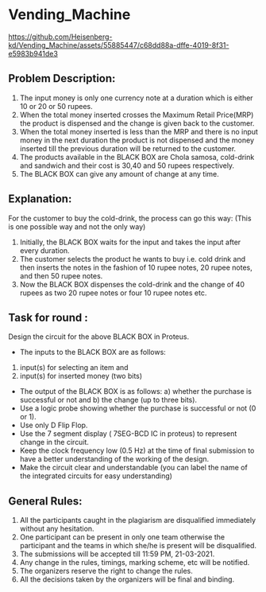 # Vending_Machine


https://github.com/Heisenberg-kd/Vending_Machine/assets/55885447/c68dd88a-dffe-4019-8f31-e5983b941de3

## Problem Description:
1. The input money is only one currency note at a duration which is
either 10 or 20 or 50 rupees.
2. When the total money inserted crosses the Maximum Retail
Price(MRP) the product is dispensed and the change is given back
to the customer.
3. When the total money inserted is less than the MRP and there is
no input money in the next duration the product is not dispensed
and the money inserted till the previous duration will be returned
to the customer.
4. The products available in the BLACK BOX are Chola samosa,
cold-drink and sandwich and their cost is 30,40 and 50 rupees
respectively.
5. The BLACK BOX can give any amount of change at any time.

## Explanation:
For the customer to buy the cold-drink, the process can go this way:
(This is one possible way and not the only way)
1. Initially, the BLACK BOX waits for the input and takes the input
after every duration.
2. The customer selects the product he wants to buy i.e. cold drink
and then inserts the notes in the fashion of 10 rupee notes, 20
rupee notes, and then 50 rupee notes.
3. Now the BLACK BOX dispenses the cold-drink and the change of
40 rupees as two 20 rupee notes or four 10 rupee notes etc.

## Task for round :
Design the circuit for the above BLACK BOX in Proteus.
-  The inputs to the BLACK BOX are as follows:
1. input(s) for selecting an item and
2. input(s) for inserted money (two bits)
-  The output of the BLACK BOX is as follows:
a) whether the purchase is successful or not and
b) the change (up to three bits).
- Use a logic probe showing whether the purchase is successful or
not (0 or 1).
- Use only D Flip Flop.
- Use the 7 segment display ( 7SEG-BCD IC in proteus) to
represent change in the circuit.
- Keep the clock frequency low (0.5 Hz) at the time of final
submission to have a better understanding of the working of the
design.
- Make the circuit clear and understandable (you can label the
name of the integrated circuits for easy understanding)

## General Rules:
1. All the participants caught in the plagiarism are disqualified
immediately without any hesitation.
2. One participant can be present in only one team otherwise the
participant and the teams in which she/he is present will be
disqualified.
3. The submissions will be accepted till 11:59 PM, 21-03-2021.
4. Any change in the rules, timings, marking scheme, etc will be
notified.
5. The organizers reserve the right to change the rules.
6. All the decisions taken by the organizers will be final and binding.
